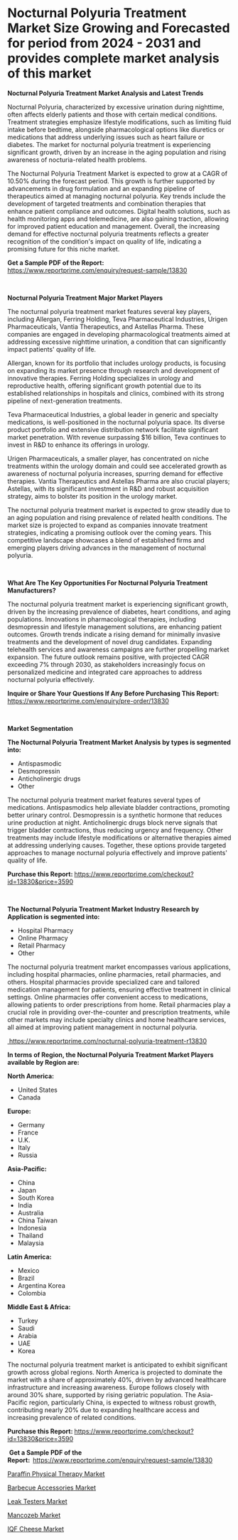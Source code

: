 <p><h1>Nocturnal Polyuria Treatment Market Size Growing and Forecasted for period from 2024 - 2031 and provides complete market analysis of this market</h1></p><p><strong>Nocturnal Polyuria Treatment Market Analysis and Latest Trends</strong></p>
<p><p>Nocturnal Polyuria, characterized by excessive urination during nighttime, often affects elderly patients and those with certain medical conditions. Treatment strategies emphasize lifestyle modifications, such as limiting fluid intake before bedtime, alongside pharmacological options like diuretics or medications that address underlying issues such as heart failure or diabetes. The market for nocturnal polyuria treatment is experiencing significant growth, driven by an increase in the aging population and rising awareness of nocturia-related health problems.</p><p>The Nocturnal Polyuria Treatment Market is expected to grow at a CAGR of 10.50% during the forecast period. This growth is further supported by advancements in drug formulation and an expanding pipeline of therapeutics aimed at managing nocturnal polyuria. Key trends include the development of targeted treatments and combination therapies that enhance patient compliance and outcomes. Digital health solutions, such as health monitoring apps and telemedicine, are also gaining traction, allowing for improved patient education and management. Overall, the increasing demand for effective nocturnal polyuria treatments reflects a greater recognition of the condition's impact on quality of life, indicating a promising future for this niche market.</p></p>
<p><strong>Get a Sample PDF of the Report:&nbsp;</strong> <a href="https://www.reportprime.com/enquiry/request-sample/13830?utm_campaign=1833&utm_medium=2&utm_source=Github&utm_content=ia&utm_term=25122024&utm_id=nocturnal-polyuria-treatment">https://www.reportprime.com/enquiry/request-sample/13830</a></p>
<p>&nbsp;</p>
<p><strong>Nocturnal Polyuria Treatment Major Market Players</strong></p>
<p><p>The nocturnal polyuria treatment market features several key players, including Allergan, Ferring Holding, Teva Pharmaceutical Industries, Urigen Pharmaceuticals, Vantia Therapeutics, and Astellas Pharma. These companies are engaged in developing pharmacological treatments aimed at addressing excessive nighttime urination, a condition that can significantly impact patients' quality of life.</p><p>Allergan, known for its portfolio that includes urology products, is focusing on expanding its market presence through research and development of innovative therapies. Ferring Holding specializes in urology and reproductive health, offering significant growth potential due to its established relationships in hospitals and clinics, combined with its strong pipeline of next-generation treatments.</p><p>Teva Pharmaceutical Industries, a global leader in generic and specialty medications, is well-positioned in the nocturnal polyuria space. Its diverse product portfolio and extensive distribution network facilitate significant market penetration. With revenue surpassing $16 billion, Teva continues to invest in R&D to enhance its offerings in urology.</p><p>Urigen Pharmaceuticals, a smaller player, has concentrated on niche treatments within the urology domain and could see accelerated growth as awareness of nocturnal polyuria increases, spurring demand for effective therapies. Vantia Therapeutics and Astellas Pharma are also crucial players; Astellas, with its significant investment in R&D and robust acquisition strategy, aims to bolster its position in the urology market.</p><p>The nocturnal polyuria treatment market is expected to grow steadily due to an aging population and rising prevalence of related health conditions. The market size is projected to expand as companies innovate treatment strategies, indicating a promising outlook over the coming years. This competitive landscape showcases a blend of established firms and emerging players driving advances in the management of nocturnal polyuria.</p></p>
<p>&nbsp;</p>
<p><strong>What Are The Key Opportunities For Nocturnal Polyuria Treatment Manufacturers?</strong></p>
<p><p>The nocturnal polyuria treatment market is experiencing significant growth, driven by the increasing prevalence of diabetes, heart conditions, and aging populations. Innovations in pharmacological therapies, including desmopressin and lifestyle management solutions, are enhancing patient outcomes. Growth trends indicate a rising demand for minimally invasive treatments and the development of novel drug candidates. Expanding telehealth services and awareness campaigns are further propelling market expansion. The future outlook remains positive, with projected CAGR exceeding 7% through 2030, as stakeholders increasingly focus on personalized medicine and integrated care approaches to address nocturnal polyuria effectively.</p></p>
<p><strong>Inquire or Share Your Questions If Any Before Purchasing This Report:</strong> <a href="https://www.reportprime.com/enquiry/pre-order/13830?utm_campaign=1833&utm_medium=2&utm_source=Github&utm_content=ia&utm_term=25122024&utm_id=nocturnal-polyuria-treatment">https://www.reportprime.com/enquiry/pre-order/13830</a></p>
<p>&nbsp;</p>
<p><strong>Market Segmentation</strong></p>
<p><strong>The Nocturnal Polyuria Treatment Market Analysis by types is segmented into:</strong></p>
<p><ul><li>Antispasmodic</li><li>Desmopressin</li><li>Anticholinergic drugs</li><li>Other</li></ul></p>
<p><p>The nocturnal polyuria treatment market features several types of medications. Antispasmodics help alleviate bladder contractions, promoting better urinary control. Desmopressin is a synthetic hormone that reduces urine production at night. Anticholinergic drugs block nerve signals that trigger bladder contractions, thus reducing urgency and frequency. Other treatments may include lifestyle modifications or alternative therapies aimed at addressing underlying causes. Together, these options provide targeted approaches to manage nocturnal polyuria effectively and improve patients' quality of life.</p></p>
<p><strong>Purchase this Report:&nbsp;</strong><a href="https://www.reportprime.com/checkout?id=13830&price=3590&utm_campaign=1833&utm_medium=2&utm_source=Github&utm_content=ia&utm_term=25122024&utm_id=nocturnal-polyuria-treatment">https://www.reportprime.com/checkout?id=13830&price=3590</a></p>
<p>&nbsp;</p>
<p><strong>The Nocturnal Polyuria Treatment Market Industry Research by Application is segmented into:</strong></p>
<p><ul><li>Hospital Pharmacy</li><li>Online Pharmacy</li><li>Retail Pharmacy</li><li>Other</li></ul></p>
<p><p>The nocturnal polyuria treatment market encompasses various applications, including hospital pharmacies, online pharmacies, retail pharmacies, and others. Hospital pharmacies provide specialized care and tailored medication management for patients, ensuring effective treatment in clinical settings. Online pharmacies offer convenient access to medications, allowing patients to order prescriptions from home. Retail pharmacies play a crucial role in providing over-the-counter and prescription treatments, while other markets may include specialty clinics and home healthcare services, all aimed at improving patient management in nocturnal polyuria.</p></p>
<p><a href="https://www.reportprime.com/nocturnal-polyuria-treatment-r13830?utm_campaign=1833&utm_medium=2&utm_source=Github&utm_content=ia&utm_term=25122024&utm_id=nocturnal-polyuria-treatment">&nbsp;https://www.reportprime.com/nocturnal-polyuria-treatment-r13830</a></p>
<p><strong>In terms of Region, the Nocturnal Polyuria Treatment Market Players available by Region are:</strong></p>
<p>
    <p> <strong> North America: </strong>
        <ul>
            <li>United States</li>
            <li>Canada</li>
        </ul>
        </p> 
    <p> <strong> Europe: </strong>
        <ul>
            <li>Germany</li>
            <li>France</li>
            <li>U.K.</li>
            <li>Italy</li>
            <li>Russia</li>
        </ul>
        </p> 
    <p> <strong> Asia-Pacific: </strong>
        <ul>
            <li>China</li>
            <li>Japan</li>
            <li>South Korea</li>
            <li>India</li>
            <li>Australia</li>
            <li>China Taiwan</li>
            <li>Indonesia</li>
            <li>Thailand</li>
            <li>Malaysia</li>
        </ul>
        </p> 
    <p> <strong> Latin America: </strong>
        <ul>
            <li>Mexico</li>
            <li>Brazil</li>
            <li>Argentina Korea</li>
            <li>Colombia</li>
        </ul>
        </p> 
    <p> <strong> Middle East & Africa: </strong>
        <ul>
            <li>Turkey</li>
            <li>Saudi</li>
            <li>Arabia</li>
            <li>UAE</li>
            <li>Korea</li>
        </ul>
    </p>
    </p>
<p><p>The nocturnal polyuria treatment market is anticipated to exhibit significant growth across global regions. North America is projected to dominate the market with a share of approximately 40%, driven by advanced healthcare infrastructure and increasing awareness. Europe follows closely with around 30% share, supported by rising geriatric population. The Asia-Pacific region, particularly China, is expected to witness robust growth, contributing nearly 20% due to expanding healthcare access and increasing prevalence of related conditions.</p></p>
<p><strong>Purchase this Report: </strong><a href="https://www.reportprime.com/checkout?id=13830&price=3590&utm_campaign=1833&utm_medium=2&utm_source=Github&utm_content=ia&utm_term=25122024&utm_id=nocturnal-polyuria-treatment">https://www.reportprime.com/checkout?id=13830&price=3590</a></p>
<p>&nbsp;<strong>Get a Sample PDF of the Report:&nbsp;&nbsp;</strong><a href="https://www.reportprime.com/enquiry/request-sample/13830?utm_campaign=1833&utm_medium=2&utm_source=Github&utm_content=ia&utm_term=25122024&utm_id=nocturnal-polyuria-treatment">https://www.reportprime.com/enquiry/request-sample/13830</a></p>
<p><strong></strong></p>
<p><p><a href="https://github.com/FassouRP/Market-Research-Report-List-6/blob/main/paraffin-physical-therapy-market.md?utm_campaign=1833&utm_medium=2&utm_source=Github&utm_content=ia&utm_term=25122024&utm_id=nocturnal-polyuria-treatment">Paraffin Physical Therapy Market</a></p><p><a href="https://www.linkedin.com/pulse/market-trends-report-analyzing-barbecue-accessories-markets-78rdf?utm_campaign=1833&utm_medium=2&utm_source=Github&utm_content=ia&utm_term=25122024&utm_id=nocturnal-polyuria-treatment">Barbecue Accessories Market</a></p><p><a href="https://www.linkedin.com/pulse/challenges-opportunities-leak-testers-market-sales-volume-zvlkf?utm_campaign=1833&utm_medium=2&utm_source=Github&utm_content=ia&utm_term=25122024&utm_id=nocturnal-polyuria-treatment">Leak Testers Market</a></p><p><a href="https://www.linkedin.com/pulse/mancozeb-market-growth-study-provides-comprehensive-outlook-dj9he?utm_campaign=1833&utm_medium=2&utm_source=Github&utm_content=ia&utm_term=25122024&utm_id=nocturnal-polyuria-treatment">Mancozeb Market</a></p><p><a href="https://www.linkedin.com/pulse/comprehensive-analysis-global-iqf-cheese-market-2024-2031-size-t19vc?utm_campaign=1833&utm_medium=2&utm_source=Github&utm_content=ia&utm_term=25122024&utm_id=nocturnal-polyuria-treatment">IQF Cheese Market</a></p></p>